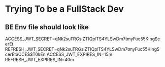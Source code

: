 # Trying To be a FullStack Dev

## BE Env file should look like

ACCESS_JWT_SECRET=qNk2suTRGsiZTIQplTS4YLSwDm7tmyFuc55KingScerEt
REFRESH_JWT_SECRET=qNk2suTRGsiZTIQplTS4YLSwDm7tmyFuc55KingScerEtaCCE$$T0kEn
ACCESS_JWT_EXPIRES_IN=15m
REFRESH_JWT_EXPIRES_IN=40m